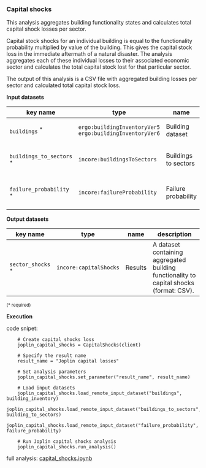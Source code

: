 ### Capital shocks

This analysis aggregates building functionality states and calculates total capital shock losses per sector.

Capital stock shocks for an individual building is equal to the functionality probability multiplied by value
of the building. This gives the capital stock loss in the immediate aftermath of a natural disaster. The analysis aggregates 
each of these individual losses to their associated economic sector and calculates the total capital stock lost for that 
particular sector.

The output of this analysis is a CSV file with aggregated building losses per sector and calculated total capital stock loss.

**Input datasets**

key name | type | name | description
--- | --- | --- | ---
`buildings` <sup>*</sup> | `ergo:buildingInventoryVer5`<br>`ergo:buildingInventoryVer6` | Building dataset | A building inventory dataset.
`buildings_to_sectors` <sup>*</sup> | `incore:buildingsToSectors` | Buildings to sectors | A file defining sectors of buildings.
`failure_probability` <sup>*</sup> | `incore:failureProbability` | Failure probability | Failure probability of buildings..

**Output datasets**

key name | type | name | description
--- | --- | --- | ---
`sector_shocks` <sup>*</sup> | `incore:capitalShocks` | Results | A dataset containing aggregated building functionality to capital shocks<br>(format: CSV).

<small>(* required)</small>

**Execution**

code snipet:

```
    # Create capital shocks loss
    joplin_capital_shocks = CapitalShocks(client)

    # Specify the result name
    result_name = "Joplin capital losses"

    # Set analysis parameters
    joplin_capital_shocks.set_parameter("result_name", result_name)

    # Load input datasets
    joplin_capital_shocks.load_remote_input_dataset("buildings", building_inventory)
    joplin_capital_shocks.load_remote_input_dataset("buildings_to_sectors", building_to_sectors)
    joplin_capital_shocks.load_remote_input_dataset("failure_probability", failure_probability)

    # Run Joplin capital shocks analysis
    joplin_capital_shocks.run_analysis()
```

full analysis: [capital_shocks.ipynb](https://github.com/IN-CORE/incore-docs/blob/master/notebooks/capital_shocks.ipynb)
